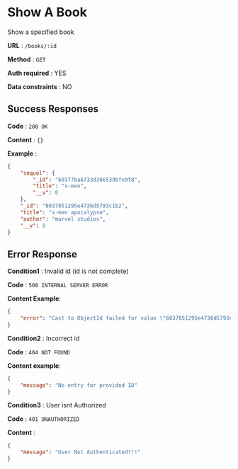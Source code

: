# Show A Book

Show a specified book

**URL** : `/books/:id`

**Method** : `GET`

**Auth required** : YES

**Data constraints** : NO

## Success Responses

**Code** : `200 OK`

**Content** : `{}`

**Example** : 

```json
{
    "sequel": {
        "_id": "60377ba6733d366539bfe9f8",
        "title": "x-men",
        "__v": 0
    },
    "_id": "6037851295e4736d5793c1b2",
    "title": "x-men apocalypse",
    "author": "marvel studios",
    "__v": 0
}
```

## Error Response

**Condition1** : Invalid id (id is not complete)

**Code** : `500 INTERNAL SERVER ERROR`

**Content Example**:

```json
{
    "error": "Cast to ObjectId failed for value \"6037851295e4736d5793c1\" at path \"_id\" for model \"Book\""
}
```

**Condition2** : Incorrect id

**Code** : `404 NOT FOUND`

**Content example**:

```json
{
    "message": "No entry for provided ID"
}
```

**Condition3** : User isnt Authorized

**Code** : `401 UNAUTHORIZED`

**Content** : 
```json
{
    "message": "User Not Authenticated!!!"
}
```